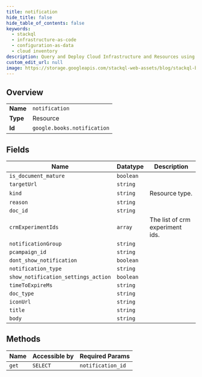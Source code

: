 ```yaml
---
title: notification
hide_title: false
hide_table_of_contents: false
keywords:
  - stackql
  - infrastructure-as-code
  - configuration-as-data
  - cloud inventory
description: Query and Deploy Cloud Infrastructure and Resources using SQL
custom_edit_url: null
image: https://storage.googleapis.com/stackql-web-assets/blog/stackql-blog-post-featured-image.png
---
```

  
    

## Overview
<table><tbody>
<tr><td><b>Name</b></td><td><code>notification</code></td></tr>
<tr><td><b>Type</b></td><td>Resource</td></tr>
<tr><td><b>Id</b></td><td><code>google.books.notification</code></td></tr>
</tbody></table>

## Fields
| Name | Datatype | Description |
| ---- | -------- | ----------- |
| `is_document_mature` | `boolean` |  |
| `targetUrl` | `string` |  |
| `kind` | `string` | Resource type. |
| `reason` | `string` |  |
| `doc_id` | `string` |  |
| `crmExperimentIds` | `array` | The list of crm experiment ids. |
| `notificationGroup` | `string` |  |
| `pcampaign_id` | `string` |  |
| `dont_show_notification` | `boolean` |  |
| `notification_type` | `string` |  |
| `show_notification_settings_action` | `boolean` |  |
| `timeToExpireMs` | `string` |  |
| `doc_type` | `string` |  |
| `iconUrl` | `string` |  |
| `title` | `string` |  |
| `body` | `string` |  |
## Methods
| Name | Accessible by | Required Params |
| ---- | ------------- | --------------- |
| `get` | `SELECT` | `notification_id` |
